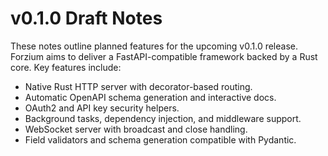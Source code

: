# v0.1.0 Draft Notes

These notes outline planned features for the upcoming v0.1.0 release.
Forzium aims to deliver a FastAPI-compatible framework backed by a Rust
core. Key features include:

- Native Rust HTTP server with decorator-based routing.
- Automatic OpenAPI schema generation and interactive docs.
- OAuth2 and API key security helpers.
- Background tasks, dependency injection, and middleware support.
- WebSocket server with broadcast and close handling.
- Field validators and schema generation compatible with Pydantic.
